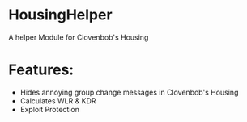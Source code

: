 # HousingHelper
A helper Module for Clovenbob's Housing
# Features:
+ Hides annoying group change messages in Clovenbob's Housing</br>
+ Calculates WLR & KDR
+ Exploit Protection

